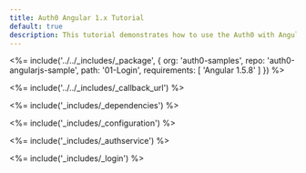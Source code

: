 ```yaml
---
title: Auth0 Angular 1.x Tutorial
default: true
description: This tutorial demonstrates how to use the Auth0 with Angular 1.x applications
---
```


<%= include('../../_includes/_package', {
  org: 'auth0-samples',
  repo: 'auth0-angularjs-sample',
  path: '01-Login',
  requirements: [
    'Angular 1.5.8'
  ]
}) %>

<%= include('../../_includes/_callback_url') %>

<%= include('_includes/_dependencies') %>

<%= include('_includes/_configuration') %>

<%= include('_includes/_authservice') %>

<%= include('_includes/_login') %>